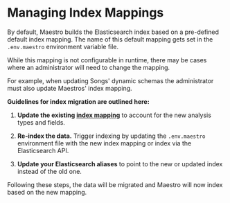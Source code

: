 # Managing Index Mappings

By default, Maestro builds the Elasticsearch index based on a pre-defined default index mapping. The name of this default mapping gets set in the `.env.maestro` environment variable file.

While this mapping is not configurable in runtime, there may be cases where an administrator will need to change the mapping.

For example, when updating Songs' dynamic schemas the administrator must also update Maestros' index mapping.

**Guidelines for index migration are outlined here:**

1. **Update the existing <a href="https://github.com/overture-stack/maestro/blob/master/maestro-app/src/main/resources/file_centric.json" target="_blank" rel="noopener noreferrer">index mapping</a>** to account for the new analysis types and fields.

2. **Re-index the data.** Trigger indexing by updating the `.env.maestro` environment file with the new index mapping or index via the Elasticsearch API.

3. **Update your Elasticsearch aliases** to point to the new or updated index instead of the old one.

Following these steps, the data will be migrated and Maestro will now index based on the new mapping.
